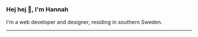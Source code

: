 ### Hej hej 👋, I'm Hannah
I'm a web developer and designer, residing in southern Sweden. 

---
<!---
han-jyr/han-jyr is a ✨ special ✨ repository because its `README.md` (this file) appears on your GitHub profile.
You can click the Preview link to take a look at your changes.
--->
